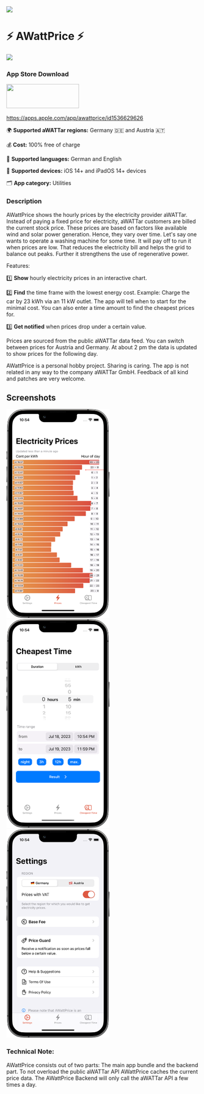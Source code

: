 <div>
	<img src="https://github.com/sp4c38/AWattPrice/blob/master/App%20Icon/AppIconDesign2.png?raw=true" width=100>
	<h1>⚡️ AWattPrice ⚡️</div>
</div>

<img src="https://img.shields.io/github/last-commit/sp4c38/AWattPrice?label=last%20modified" />

### App Store Download
<a href="https://apps.apple.com/app/awattprice/id1536629626"><img src="https://raw.githubusercontent.com/sp4c38/AWattPrice/master/readme_assets/download_button.png" width=190 height=63></img></a>  <a style="color:blue;" href="https://apps.apple.com/app/awattprice/id1536629626" target="_blank">

https://apps.apple.com/app/awattprice/id1536629626</a>

🌍 <b>Supported aWATTar regions:</b> Germany 🇩🇪 and Austria 🇦🇹

💰 <b> Cost:</b> 100% free of charge

💬 <b>Supported languages:</b> German and English

📱 <b>Supported devices:</b> iOS 14+ and iPadOS 14+ devices

🗂 <b>App category:</b> Utilities

### Description

AWattPrice shows the hourly prices by the electricity provider aWATTar. Instead of paying a fixed price for electricity, aWATTar customers are billed the current stock price. These prices are based on factors like available wind and
solar power generation. Hence, they vary over time. Let's say one wants to operate a washing machine for some time. It will pay
off to run it when prices are low. That reduces the electricity bill and helps the grid to balance out peaks. Further it strengthens
the use of regenerative power.

Features:

1️⃣ <b>Show</b> hourly electricity prices in an interactive chart.

2️⃣ <b>Find</b> the time frame with the lowest energy cost. Example: Charge the car by 23 kWh via an 11 kW outlet. The app will tell when to start for the minimal cost. You can also enter a time amount to find the cheapest prices for.

3️⃣ <b>Get notified</b> when prices drop under a certain value.

Prices are sourced from the public aWATTar data feed. You can
switch between prices for Austria and Germany. At about 2 pm the data is updated to show prices for the following day.

AWattPrice is a personal hobby project. Sharing is caring. The app is not related in any way to the company aWATTar GmbH.
Feedback of all kind and patches are very welcome.

## Screenshots
<div>
	<img src="https://github.com/sp4c38/AWattPrice/blob/master/readme_assets/screenshots/1_screenshot.png?raw=true" width=270>
	<img src="https://github.com/sp4c38/AWattPrice/blob/master/readme_assets/screenshots/2_screenshot.png?raw=true" width=270>
	<img src="https://github.com/sp4c38/AWattPrice/blob/master/readme_assets/screenshots/3_screenshot.png?raw=true" width=270>
</div>

### Technical Note:
AWattPrice consists out of two parts: The main app bundle and the backend part.
To not overload the public aWATTar API AWattPrice caches the current price data. The AWattPrice Backend will only call the aWATTar API a few times a day.
